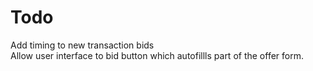 # Todo
Add timing to new transaction bids <br>
Allow user interface to bid button which autofillls part of the offer form.
